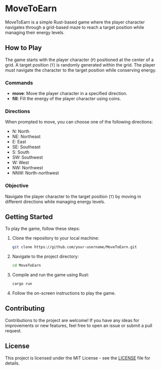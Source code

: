# MoveToEarn

MoveToEarn is a simple Rust-based game where the player character navigates through a grid-based maze to reach a target position while managing their energy levels.

## How to Play

The game starts with the player character (`P`) positioned at the center of a grid. A target position (`T`) is randomly generated within the grid. The player must navigate the character to the target position while conserving energy.

### Commands

- **move**: Move the player character in a specified direction.
- **fill**: Fill the energy of the player character using coins.

### Directions

When prompted to move, you can choose one of the following directions:

- N: North
- NE: Northeast
- E: East
- SE: Southeast
- S: South
- SW: Southwest
- W: West
- NW: Northwest
- NNW: North-northwest

### Objective

Navigate the player character to the target position (`T`) by moving in different directions while managing energy levels.

## Getting Started

To play the game, follow these steps:

1. Clone the repository to your local machine:

    ```bash
    git clone https://github.com/your-username/MoveToEarn.git
    ```

2. Navigate to the project directory:

    ```bash
    cd MoveToEarn
    ```

3. Compile and run the game using Rust:

    ```bash
    cargo run
    ```

4. Follow the on-screen instructions to play the game.

## Contributing

Contributions to the project are welcome! If you have any ideas for improvements or new features, feel free to open an issue or submit a pull request.

## License

This project is licensed under the MIT License - see the [LICENSE](LICENSE) file for details.
